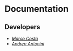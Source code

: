 # Documentation

## Developers
* [*Marco Costa*](https://github.com/marco-96)
* [*Andrea Antonini*](https://github.com/AndreaAntonini)
